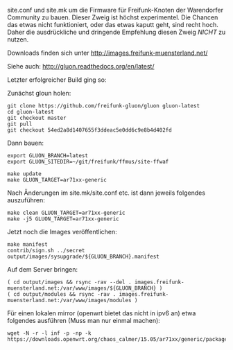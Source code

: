 
site.conf und site.mk um die Firmware für Freifunk-Knoten der Warendorfer
Community zu bauen. Dieser Zweig ist höchst experimentel. Die Chancen das
etwas nicht funktioniert, oder das etwas kaputt geht, sind recht hoch.
Daher die ausdrückliche und dringende Empfehlung diesen Zweig *NICHT* zu
nutzen.

Downloads finden sich unter http://images.freifunk-muensterland.net/

Siehe auch: http://gluon.readthedocs.org/en/latest/

Letzter erfolgreicher Build ging so:

Zunächst gloun holen:
```
git clone https://github.com/freifunk-gluon/gluon gluon-latest
cd gluon-latest
git checkout master
git pull
git checkout 54ed2a8d1407655f3ddeac5e0dd6c9e8b4d402fd
```

Dann bauen:
```
export GLUON_BRANCH=latest
export GLUON_SITEDIR=~/git/freifunk/ffmus/site-ffwaf

make update
make GLUON_TARGET=ar71xx-generic
```

Nach Änderungen im site.mk/site.conf etc. ist dann jeweils folgendes
auszuführen:

```
make clean GLUON_TARGET=ar71xx-generic
make -j5 GLUON_TARGET=ar71xx-generic
```

Jetzt noch die Images veröffentlichen:
```
make manifest
contrib/sign.sh ../secret output/images/sysupgrade/${GLUON_BRANCH}.manifest
```

Auf dem Server bringen:

```
( cd output/images && rsync -rav --del . images.freifunk-muensterland.net:/var/www/images/${GLUON_BRANCH} )
( cd output/modules && rsync -rav . images.freifunk-muensterland.net:/var/www/images/modules )
```

Für einen lokalen mirror (openwrt bietet das nicht in ipv6 an) etwa folgendes
ausführen (Muss man nur einmal machen):

```
wget -N -r -l inf -p -np -k https://downloads.openwrt.org/chaos_calmer/15.05/ar71xx/generic/packages/
```
